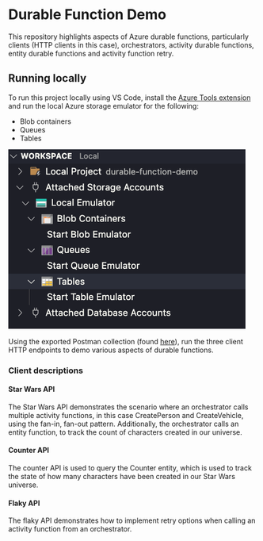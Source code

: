 # Durable Function Demo

This repository highlights aspects of Azure durable functions, particularly clients (HTTP clients in this case), orchestrators, activity durable functions, entity durable functions and activity function retry.

## Running locally

To run this project locally using VS Code, install the [Azure Tools extension](https://code.visualstudio.com/docs/azure/extensions) and run the local Azure storage emulator for the following:

- Blob containers
- Queues
- Tables

![Start Local Storage Emulator](.ref/imgs/local_storage_emulator_start.png)

Using the exported Postman collection (found [here](.ref/postman/)), run the three client HTTP endpoints to demo various aspects of durable functions.

### Client descriptions

#### Star Wars API

The Star Wars API demonstrates the scenario where an orchestrator calls multiple activity functions, in this case CreatePerson and CreateVehicle, using the fan-in, fan-out pattern. Additionally, the orchestrator calls an entity function, to track the count of characters created in our universe.

#### Counter API

The counter API is used to query the Counter entity, which is used to track the state of how many characters have been created in our Star Wars universe.

#### Flaky API

The flaky API demonstrates how to implement retry options when calling an activity function from an orchestrator.

